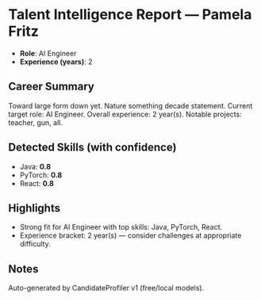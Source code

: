 # Talent Intelligence Report — Pamela Fritz

- **Role**: AI Engineer
- **Experience (years)**: 2

## Career Summary
Toward large form down yet. Nature something decade statement. Current target role: AI Engineer. Overall experience: 2 year(s). Notable projects: teacher, gun, all.

## Detected Skills (with confidence)
- Java: **0.8**
- PyTorch: **0.8**
- React: **0.8**

## Highlights
- Strong fit for AI Engineer with top skills: Java, PyTorch, React.
- Experience bracket: 2 year(s) — consider challenges at appropriate difficulty.

## Notes
Auto-generated by CandidateProfiler v1 (free/local models).